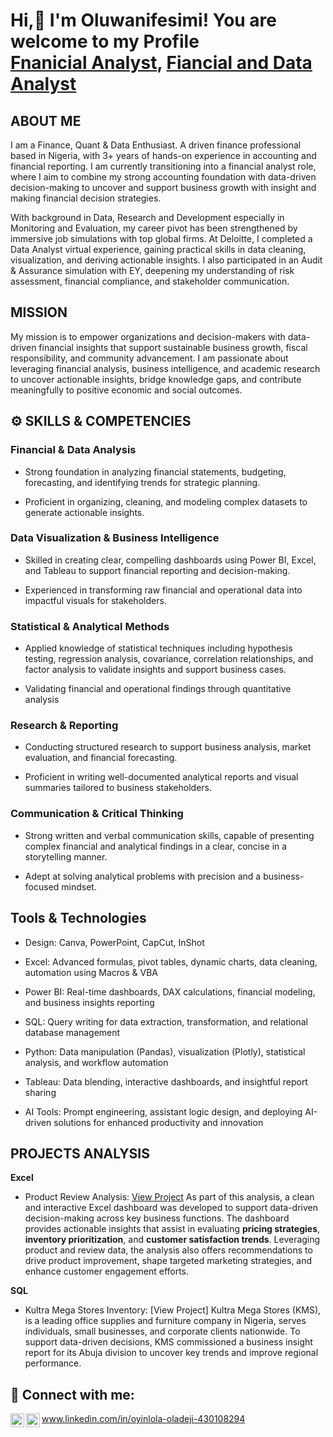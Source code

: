 <h1>Hi,👋 I'm Oluwanifesimi! You are welcome to my Profile
<br/><a href= "https://github.com/Oluwanifesimi-simi">Fnanicial Analyst</a>, <a href="https://www.linkedin.com/in/oyinlola-oladeji-430108294/">Fiancial and Data Analyst</a></h1> 

## ABOUT ME
I am a Finance, Quant & Data Enthusiast.
A driven finance professional based in Nigeria, with 3+ years of hands-on experience in accounting and financial reporting. I am currently transitioning into a financial analyst role, where I aim to combine my strong accounting foundation with data-driven decision-making to uncover and support business growth with insight and making financial decision strategies.

With background in Data, Research and Development especially in Monitoring and Evaluation, my career pivot has been strengthened by immersive job simulations with top global firms. At Deloitte, I completed a Data Analyst virtual experience, gaining practical skills in data cleaning, visualization, and deriving actionable insights. I also participated in an Audit & Assurance simulation with EY, deepening my understanding of risk assessment, financial compliance, and stakeholder communication.

## MISSION 
My mission is to empower organizations and decision-makers with data-driven financial insights that support sustainable business growth, fiscal responsibility, and community advancement. I am passionate about leveraging financial analysis, business intelligence, and academic research to uncover actionable insights, bridge knowledge gaps, and contribute meaningfully to positive economic and social outcomes.

## ⚙️ SKILLS & COMPETENCIES 
### Financial & Data Analysis

- Strong foundation in analyzing financial statements, budgeting, forecasting, and identifying trends for strategic planning.

- Proficient in organizing, cleaning, and modeling complex datasets to generate actionable insights.

### Data Visualization & Business Intelligence

- Skilled in creating clear, compelling dashboards using Power BI, Excel, and Tableau to support financial reporting and decision-making.

- Experienced in transforming raw financial and operational data into impactful visuals for stakeholders.

### Statistical & Analytical Methods

- Applied knowledge of statistical techniques including hypothesis testing, regression analysis, covariance, correlation relationships, and factor analysis to validate insights and support business cases.
  
- Validating financial and operational findings through quantitative analysis

### Research & Reporting

- Conducting structured research to support business analysis, market evaluation, and financial forecasting.

- Proficient in writing well-documented analytical reports and visual summaries tailored to business stakeholders.

### Communication & Critical Thinking

- Strong written and verbal communication skills, capable of presenting complex financial and analytical findings in a clear, concise in a storytelling  manner.

- Adept at solving analytical problems with precision and a business-focused mindset.

 ## Tools & Technologies
- Design: Canva, PowerPoint, CapCut, InShot

- Excel: Advanced formulas, pivot tables, dynamic charts, data cleaning, automation using Macros & VBA

- Power BI: Real-time dashboards, DAX calculations, financial modeling, and business insights reporting

- SQL: Query writing for data extraction, transformation, and relational database management

- Python: Data manipulation (Pandas), visualization (Plotly), statistical analysis, and workflow automation

- Tableau: Data blending, interactive dashboards, and insightful report sharing

- AI Tools: Prompt engineering, assistant logic design, and deploying AI-driven solutions for enhanced productivity and innovation

## PROJECTS ANALYSIS 
**Excel**
- Product Review Analysis: [View Project](https://github.com/Oluwanifesimi-simi/Amazon-Product-Review-Analysis) As part of this analysis, a clean and interactive Excel dashboard was developed to support data-driven decision-making across key business functions. The dashboard provides actionable insights that assist in evaluating **pricing strategies**, **inventory prioritization**, and **customer satisfaction trends**. Leveraging product and review data, the analysis also offers recommendations to drive product improvement, shape targeted marketing strategies, and enhance customer engagement efforts.

**SQL**
- Kultra Mega Stores Inventory: [View Project] Kultra Mega Stores (KMS), is a leading office supplies and furniture company in Nigeria, serves individuals, small businesses, and corporate clients nationwide. To support data-driven decisions, KMS commissioned a business insight report for its Abuja division to uncover key trends and improve regional performance.







<h2> 🤳 Connect with me:</h2>


[<img align="left" alt="Oluwanifesimi-simi | LinkedIn" width="22px" src="https://cdn.jsdelivr.net/npm/simple-icons@v3/icons/linkedin.svg" />][linkedin] www.linkedin.com/in/oyinlola-oladeji-430108294
[<img align="left" alt="Oluwanifesimi-simi | Instagram" width="22px" src="https://cdn.jsdelivr.net/npm/simple-icons@v3/icons/instagram.svg" />][instagram]


[instagram]: https://www.instagram.com/oluwanifesimioladeji/
[linkedin]: https://linkedin.com/in/oyinlola-oladeji-430108294

